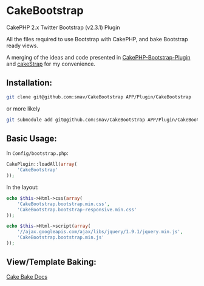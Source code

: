 CakeBootstrap
=============

CakePHP 2.x Twitter Bootstrap (v2.3.1) Plugin

All the files required to use Bootstrap with CakePHP, and bake Bootstrap
ready views.

A merging of the ideas and code presented in
[CakePHP-Bootstrap-Plugin](https://github.com/chronon/CakePHP-Bootstrap-Plugin)
and [cakeStrap](https://github.com/Rhym/cakeStrap) for my convenience.

Installation:
-------------

```sh
git clone git@github.com:smav/CakeBootstrap APP/Plugin/CakeBootstrap
```
or more likely
```sh
git submodule add git@github.com:smav/CakeBootstrap APP/Plugin/CakeBootstrap
```

Basic Usage:
-----

In `Config/bootstrap.php`:

```php
CakePlugin::loadAll(array(
	'CakeBootstrap'
));
```

In the layout:

```php
echo $this->Html->css(array(
	'CakeBootstrap.bootstrap.min.css',
	'CakeBootstrap.bootstrap-responsive.min.css'
));
```

```php
echo $this->Html->script(array(
	'//ajax.googleapis.com/ajax/libs/jquery/1.9.1/jquery.min.js',
	'CakeBootstrap.bootstrap.min.js'
));
```

View/Template Baking:
-----

[Cake Bake
Docs](http://book.cakephp.org/2.0/en/console-and-shells/code-generation-with-bake.html)

```sh
```
